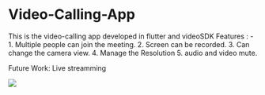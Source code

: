 # Video-Calling-App

This is the video-calling app developed in flutter and videoSDK
Features : -
        1. Multiple people can join the meeting.
        2. Screen can be recorded.
        3. Can change the camera view.
        4. Manage the Resolution
        5. audio and video mute.
        
 Future Work: Live streamming
 
![](https://github.com/surajkd786/Video-Calling-App/blob/main/VIDEO_APP_GIF.gif)
